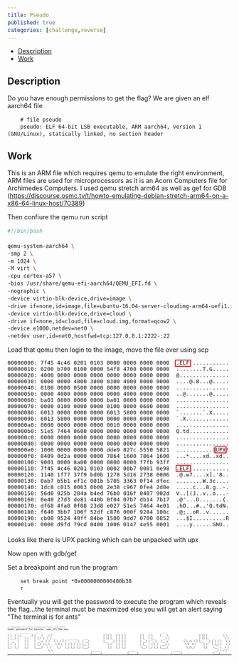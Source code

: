 ```yaml
---
title: Pseudo
published: true
categories: [challenge,reverse]
---
```


- [Description](#description)
- [Work](#work)
## Description 
 Do you have enough permissions to get the flag? We are given an elf aarch64 file

        # file pseudo
        pseudo: ELF 64-bit LSB executable, ARM aarch64, version 1 (GNU/Linux), statically linked, no section header
## Work
This is an ARM file which requires qemu to emulate the right environment, ARM files are used for microprocessors as it is an Acorn Computers file for Archimedes Computers. I used qemu stretch arm64 as well as gef for GDB (https://discourse.osmc.tv/t/howto-emulating-debian-stretch-arm64-on-a-x86-64-linux-host/70389)

Then confiure the qemu run script 

```bash
#!/bin/bash

qemu-system-aarch64 \
-smp 2 \
-m 1024 \
-M virt \
-cpu cortex-a57 \
-bios /usr/share/qemu-efi-aarch64/QEMU_EFI.fd \
-nographic \
-device virtio-blk-device,drive=image \
-drive if=none,id=image,file=ubuntu-16.04-server-cloudimg-arm64-uefi1.img,format=qcow2 \
-device virtio-blk-device,drive=cloud \
-drive if=none,id=cloud,file=cloud.img,format=qcow2 \
-device e1000,netdev=net0 \
-netdev user,id=net0,hostfwd=tcp:127.0.0.1:2222-:22
```
Load that qemu then login to the image, move the file over using scp 

![](/htb_challenge/img/2020-03-04-09-47-30.png)

Looks like there is UPX packing which can be unpacked with upx

Now open with gdb/gef

Set a breakpoint and run the program
 
        set break point *0x0000000000400b38
        r

Eventually you will get the password to execute the program which reveals the flag...the terminal must be maximized else you will get an alert saying "The terminal is for ants"

![](/htb_challenge/img/2020-03-04-09-53-57.png)